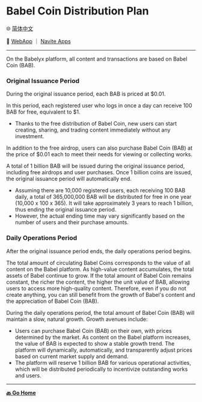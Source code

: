 # Babel Coin Distribution Plan

🌐 [简体中文](./_zhcn.md)

<!-- 🌎 to be added -->

🚀 [WebApp](https://u.babelyx.com) ｜ [Navite Apps](https://links.babelyx.com)

---

On the Babelyx platform, all content and transactions are based on Babel Coin (BAB).

### Original Issuance Period

During the original issuance period, each BAB is priced at $0.01.

In this period, each registered user who logs in once a day can receive 100 BAB for free, equivalent to $1.

- Thanks to the free distribution of Babel Coin, new users can start creating, sharing, and trading content immediately without any investment.

In addition to the free airdrop, users can also purchase Babel Coin (BAB) at the price of $0.01 each to meet their needs for viewing or collecting works.

A total of 1 billion BAB will be issued during the original issuance period, including free airdrops and user purchases. Once 1 billion coins are issued, the original issuance period will automatically end.

- Assuming there are 10,000 registered users, each receiving 100 BAB daily, a total of 365,000,000 BAB will be distributed for free in one year (10,000 x 100 x 365). It will take approximately 3 years to reach 1 billion, thus ending the original issuance period.
- However, the actual ending time may vary significantly based on the number of users and their purchase amounts.

### Daily Operations Period

After the original issuance period ends, the daily operations period begins.

The total amount of circulating Babel Coins corresponds to the value of all content on the Babel platform. As high-value content accumulates, the total assets of Babel continue to grow. If the total amount of Babel Coin remains constant, the richer the content, the higher the unit value of BAB, allowing users to access more high-quality content. Therefore, even if you do not create anything, you can still benefit from the growth of Babel's content and the appreciation of Babel Coin (BAB).

During the daily operations period, the total amount of Babel Coin (BAB) will maintain a slow, natural growth. Growth avenues include:

- Users can purchase Babel Coin (BAB) on their own, with prices determined by the market. As content on the Babel platform increases, the value of BAB is expected to show a stable growth trend. The platform will dynamically, automatically, and transparently adjust prices based on current market supply and demand.
- The platform will reserve 1 billion BAB for various operational activities, which will be distributed periodically to incentivize outstanding works and users.

---

[**🔙️ Go Home**](../../_enus.md)
